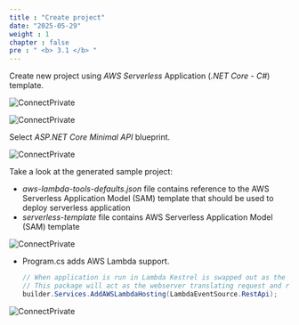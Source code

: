 ```yaml
---
title : "Create project"
date: "2025-05-29"
weight : 1
chapter : false
pre : " <b> 3.1 </b> "
---
```



Create new project using *AWS Serverless* Application (*.NET Core - C#*) template.

![ConnectPrivate](/images/3-Amazon-API-Gateway/3.1.png)

![ConnectPrivate](/images/3-Amazon-API-Gateway/3.2.png)

Select *ASP.NET Core Minimal API* blueprint.

![ConnectPrivate](/images/3-Amazon-API-Gateway/3.3.png)

Take a look at the generated sample project:

- *aws-lambda-tools-defaults.json* file contains reference to the AWS Serverless Application Model (SAM) template that should be used to deploy serverless application
- *serverless-template* file contains AWS Serverless Application Model (SAM) template
  
![ConnectPrivate](/images/3-Amazon-API-Gateway/3.4.png)

- Program.cs adds AWS Lambda support.

    ```csharp
    // When application is run in Lambda Kestrel is swapped out as the web server with Amazon.Lambda.AspNetCoreServer. 
    // This package will act as the webserver translating request and responses between the Lambda event source and ASP.NET Core.
    builder.Services.AddAWSLambdaHosting(LambdaEventSource.RestApi);
    ```

![ConnectPrivate](/images/3-Amazon-API-Gateway/3.5.png)